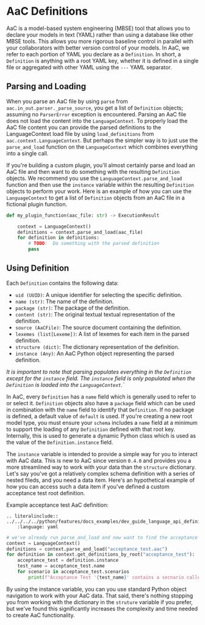 # AaC Definitions

AaC is a model-based system engineering (MBSE) tool that allows you to declare your models in text (YAML) rather than using a database like other MBSE tools.  This allows you more rigorous baseline control in parallel with your collaborators with  better version control of your models.  In AaC, we refer to each portion of YAML you declare as a `Definition`.  In short, a `Definition` is anything with a root YAML key, whether it is defined in a single file or aggregated with other YAML using the `---` YAML separator.

## Parsing and Loading

When you parse an AaC file by using `parse` from `aac.in_out.parser._parse_source`, you get a list of `Definition` objects; assuming no `ParserError` exception is encountered.  Parsing an AaC file does not load the content into the `LanguageContext`.  To properly load the AaC file content you can provide the parsed definitions to the LanguageContext load file by using `load_definitions` from `aac.context.LanguageContext`. But perhaps the simpler way is to just use the `parse_and_load` function on the `LanguageContext` which combines everything into a single call.

If you're building a custom plugin, you'll almost certainly parse and load an AaC file and then want to do something with the resulting `Definition` objects.  We recommend you use the `LanguageContext.parse_and_load` function and then use the `instance` variable within the resulting `Definition` objects to perform your work.  Here is an example of how you can use the `LanguageContext` to get a list of `Definition` objects from an AaC file in a fictional plugin function. 

```python
def my_plugin_function(aac_file: str) -> ExecutionResult

    context = LanguageContext()
    definitions = context.parse_and_load(aac_file)
    for definition in definitions:
        # TODO:  Do something with the parsed definition
        pass

```

## Using Definition

Each `Definition` contains the following data:

- `uid (UUID)`: A unique identifier for selecting the specific definition.
- `name (str)`: The name of the definition.
- `package (str)`: The package of the definition.
- `content (str)`: The original textual textual representation of the definition.
- `source (AaCFile)`: The source document containing the definition.
- `lexemes (list[Lexeme])`: A list of lexemes for each item in the parsed definition.
- `structure (dict)`: The dictionary representation of the definition.
- `instance (Any)`: An AaC Python object representing the parsed definition.

_It is important to note that parsing populates everything in the `Definition` except for the `instance` field.  The `instance` field is only populated when the `Definition` is loaded into the `LanguageContext`.`_

In AaC, every `Definition` has a `name` field which is generally used to refer to or select it. `Definition` objects also have a `package` field which can be used in combination with the `name` field to identify that `Definition`. If no package is defined, a default value of `default` is used. If you're creating a new root model type, you must ensure your `schema` includes a `name` field at a minimum to support the loading of any `Definition` defined with that root key. Internally, this is used to generate a dynamic Python class which is used as the value of the `Definition.instance` field.

The `instance` variable is intended to provide a simple way for you to interact with AaC data.  This is new to AaC since version `0.4.0` and provides you a more streamlined way to work with your data than the `structure` dictionary.  Let's say you've got a relatively complex schema definition with a series of nested fileds, and you need a data item.  Here's an hypothetical example of how you can access such a data item if you've defined a custom acceptance test root definition.

Example acceptance test AaC definition:
```{eval-rst}
.. literalinclude:: ../../../../python/features/docs_examples/dev_guide_language_api_definitions/acceptance_test.aac
    :language: yaml
```

```python
# we've already run parse_and_load and now want to find the acceptance test items
context = LanguageContext()
definitions = context.parse_and_load("acceptance_test.aac")
for definition in context.get_definitions_by_root("acceptance_test"):
    acceptance_test = definition.instance
    test_name = acceptance_test.name
    for scenario in acceptance_test.scenarios
        print(f"Acceptance Test '{test_name}' contains a secnario called '{scenario.name}'")
```

By using the instance variable, you can you use standard Python object navigation to work with your AaC data.  That said, there's nothing stopping you from working with the dictionary in the `struture` variable if you prefer, but we've found this significantly increases the complexity and time needed to create AaC functionality.

